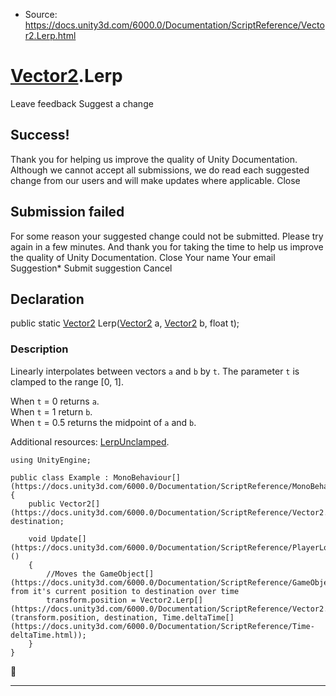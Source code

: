 * Source: https://docs.unity3d.com/6000.0/Documentation/ScriptReference/Vector2.Lerp.html

#  [Vector2](https://docs.unity3d.com/6000.0/Documentation/ScriptReference/Vector2.html).Lerp
Leave feedback
Suggest a change
## Success!
Thank you for helping us improve the quality of Unity Documentation. Although we cannot accept all submissions, we do read each suggested change from our users and will make updates where applicable.
Close
## Submission failed
For some reason your suggested change could not be submitted. Please <a>try again</a> in a few minutes. And thank you for taking the time to help us improve the quality of Unity Documentation.
Close
Your name Your email Suggestion* Submit suggestion
Cancel
## Declaration
public static [Vector2](https://docs.unity3d.com/6000.0/Documentation/ScriptReference/Vector2.html) Lerp([Vector2](https://docs.unity3d.com/6000.0/Documentation/ScriptReference/Vector2.html) a, [Vector2](https://docs.unity3d.com/6000.0/Documentation/ScriptReference/Vector2.html) b, float t); 
### Description
Linearly interpolates between vectors `a` and `b` by `t`.
The parameter `t` is clamped to the range [0, 1].  
  
When `t` = 0 returns `a`.   
When `t` = 1 return `b`.   
When `t` = 0.5 returns the midpoint of `a` and `b`.  
  
Additional resources: [LerpUnclamped](https://docs.unity3d.com/6000.0/Documentation/ScriptReference/Vector2.LerpUnclamped.html).
```
using UnityEngine;  
  
public class Example : MonoBehaviour[](https://docs.unity3d.com/6000.0/Documentation/ScriptReference/MonoBehaviour.html)
{
    public Vector2[](https://docs.unity3d.com/6000.0/Documentation/ScriptReference/Vector2.html) destination;  
  
    void Update[](https://docs.unity3d.com/6000.0/Documentation/ScriptReference/PlayerLoop.Update.html)()
    {
        //Moves the GameObject[](https://docs.unity3d.com/6000.0/Documentation/ScriptReference/GameObject.html) from it's current position to destination over time
        transform.position = Vector2.Lerp[](https://docs.unity3d.com/6000.0/Documentation/ScriptReference/Vector2.Lerp.html)(transform.position, destination, Time.deltaTime[](https://docs.unity3d.com/6000.0/Documentation/ScriptReference/Time-deltaTime.html));
    }
}

```

* * *
